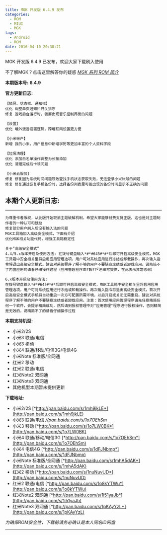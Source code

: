 ```yaml
---
title: MGK 开发版 6.4.9 发布
categories:
  - ROM
  - MIUI
  - MGK
tags:
  - Android
  - ROM
date: 2016-04-10 20:38:21
---
```

MGK 开发版 6.4.9 已发布，欢迎大家下载刷入使用

不了解MGK？点击这里解答你的疑惑 [*MGK 系列 ROM 简介*](http://ry09iu.coding.me/2016/04/06/about-mgk/)

**本期版本号:** **6.4.9**
<!--more-->

**官方更新日志:**
```
【锁屏、状态栏、通知栏】
优化 调整单页通知栏开关排序
修复 游戏后台运行时，锁屏出现音乐控制界面的问题

【设置】
优化 境外漫游设置逻辑，跨境联网设置更方便

【小米帐户】
新增 我的小米，用户信息中新增学历等更加丰富的个人资料字段

【垃圾清理】
优化 添加白名单操作调整为长按添加
优化 清理完成后卡顿问题

【小米云服务】
修复 修复因为系统时间问题导致查找手机状态获取失败，无法登录小米帐号的问题
修复 修复通过恢复手机备份时，选择备份列表里可能出现的备份时间显示不正确的问题
```

## 本期个人更新日志:
---
```
为尊重作者版权，从此版开始取消主题破解机制，希望大家能够付费支持正版，这也是对主题制作者的一种认可和鼓励
修复部分用户刷入后没有输入法的问题
MGK工具箱加入高级安全模式，下面有介绍
优化MGK相关功能代码，增强工具箱稳定性

关于“高级安全模式” 
4.4/5.x版本开启及使用方法: 在拨号键盘输入*#*#645#*#*后即可开启高级安全模式，MGK工具箱中安全相关里将启用应用管理选项，用户可对系统应用进行冻结或卸载操作，再次输入指令将退出高级安全模式。建议对系统程序了解不够的用户不要随意冻结或者卸载应用。说精简不了内置应用的请看仔细操作过程（应用管理程序由?靓??╯若编写提供，在此表示非常感谢）

6.x版本开启及使用方法:
在拨号键盘输入*#*#645#*#*后即可开启高级安全模式，MGK工具箱中安全相关里将启用应用管理选项，用户可对系统应用进行冻结或卸载操作。再次输入指令将退出高级安全模式，首次开启高级安全模式手机将自动重启一次方可配置所需环境，以后开启或关闭无需重启。建议对系统程序了解不够的用户不要随意冻结或者卸载应用。注意：首次使用应用管理程序请先任意精简任何一个软件，会提示精简成功，然后请到授权管理中对"应用管理"程序进行授权操作，否则精简是无效的，说精简不了的请看仔细操作过程

```

**本期支持机型:**
- 小米2/2S
- 小米3 联通/电信
- 小米3 移动
- 小米4 联通/移动/电信3G/电信4G
- 小米Note 标准版/全网通
- 红米2 移动
- 红米2 联通/电信
- 红米Note2 双网通
- 红米Note3 双网通
- 其他机型本期暂未提供更新

**下载地址:**
- 小米2/2S [*http://pan.baidu.com/s/1mh9jkLE*](http://pan.baidu.com/s/1mh9jkLE)
- 小米3 联通/电信 [*//pan.baidu.com/s/1o7OEhSm*](http://pan.baidu.com/s/1o7OEhSm)
- 小米3 移动 [*http://pan.baidu.com/s/1o7LW0BK*](http://pan.baidu.com/s/1o7LW0BK)
- 小米4 联通/移动/电信3G [*http://pan.baidu.com/s/1o7OEhSm*](http://pan.baidu.com/s/1o7OEhSm)
- 小米4 电信4G [*http://pan.baidu.com/s/1dFJNbmp*](http://pan.baidu.com/s/1dFJNbmp)
- 小米Note 标准版/全网通 [*http://pan.baidu.com/s/1mhA5dAK*](http://pan.baidu.com/s/1mhA5dAK)
- 红米2 移动 [*http://pan.baidu.com/s/1nuNuvUD*](http://pan.baidu.com/s/1nuNuvUD)
- 红米2 联通/电信 [*http://pan.baidu.com/s/1o8kYTWu*](http://pan.baidu.com/s/1o8kYTWu)
- 红米Note2 双网通 [*http://pan.baidu.com/s/1i51yaJb*](http://pan.baidu.com/s/1i51yaJb)
- 红米Note3 双网通 [*http://pan.baidu.com/s/1pKAyYzL*](http://pan.baidu.com/s/1pKAyYzL)

*为确保ROM安全性，下载前请务必确认是本人同名ID网盘*

--- 
